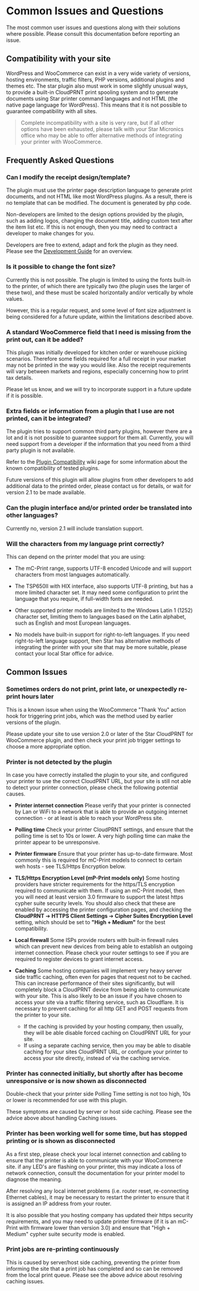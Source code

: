 # Common Issues and Questions

The most common user issues and questions along with their solutions where possible. Please consult this documentation before reporting an issue.

## Compatibility with your site

WordPress and WooCommerce can exist in a very wide variety of versions, hosting environments, traffic filters, PHP versions, additional plugins and themes etc. The star plugin also must work in some slightly unusual ways, to provide a built-in CloudPRNT print spooling system and to generate documents using Star printer command languages and not HTML (the native page language for WordPress). This means that it is not possible to guarantee compatibility with all sites.

> Complete incompatibility with a site is very rare, but if all other options have been exhausted, please talk with your Star Micronics office who may be able to offer alternative methods of integrating your printer with WooCommerce.

## Frequently Asked Questions

### Can I modify the receipt design/template?

The plugin must use the printer page description language to generate print documents, and not HTML like most WordPress plugins. As a result, there is no template that can be modified. The document is generated by php code.

Non-developers are limited to the design options provided by the plugin, such as adding logos, changing the document title, adding custom text after the item list etc. If this is not enough, then you may need to contract a developer to make changes for you.

Developers are free to extend, adapt and fork the plugin as they need. Please see the [Development Guide](development.md) for an overview.

### Is it possible to change the font size?

Currently this is not possible. The plugin is limited to using the fonts built-in to the printer, of which there are typically two (the plugin uses the larger of these two), and these must be scaled horizontally and/or vertically by whole values.

However, this is a regular request, and some level of font size adjustment is being considered for a future update, within the limitations described above.

### A standard WooCommerce field that I need is missing from the print out, can it be added?

This plugin was initially developed for kitchen order or warehouse picking scenarios. Therefore some fields required for a full receipt in your market may not be printed in the way you would like. Also the receipt requirements will vary between markets and regions, especially concerning how to print tax details.

Please let us know, and we will try to incorporate support in a future update if it is possible.

### Extra fields or information from a plugin that I use are not printed, can it be integrated?

The plugin tries to support common third party plugins, however there are a lot and it is not possible to guarantee support for them all. Currently, you will need support from a developer if the information that you need from a third party plugin is not available.

Refer to the [Plugin Compatibility](https://github.com/star-micronics/star-cloudprnt-for-woocommerce/wiki/Plugin-Compatibility) wiki page for some information about the known compatibility of tested plugins.

Future versions of this plugin will allow plugins from other developers to add additional data to the printed order, please contact us for details, or wait for version 2.1 to be made available.

### Can the plugin interface and/or printed order be translated into other languages?

Currently no, version 2.1 will include translation support.

### Will the characters from my language print correctly?

This can depend on the printer model that you are using:

- The mC-Print range, supports UTF-8 encoded Unicode and will support characters from most languages automatically.

- The TSP650II with HIX interface, also supports UTF-8 printing, but has a more limited character set. It may need some configuration to print the language that you require, if full-width fonts are needed.

- Other supported printer models are limited to the Windows Latin 1 (1252) character set, limiting them to languages based on the Latin alphabet, such as English and most European languages.

- No models have built-in support for right-to-left languages. If you need right-to-left language support, then Star has alternative methods of integrating the printer with your site that may be more suitable, please contact your local Star office for advice.

## Common Issues

### Sometimes orders do not print, print late, or unexpectedly re-print hours later

This is a known issue when using the WooCommerce "Thank You" action hook for triggering print jobs, which was the method used by earlier versions of the plugin.

Please update your site to use version 2.0 or later of the Star CloudPRNT for WooCommerce plugin, and then check your print job trigger settings to choose a more appropriate option.

### Printer is not detected by the plugin

In case you have correctly installed the plugin to your site, and configured your printer to use the correct CloudPRNT URL, but your site is still not able to detect your printer connection, please check the following potential causes.

- **Printer internet connection**
Please verify that your printer is connected by Lan or WiFi to a network that is able to provide an outgoing internet connection - or at least is able to reach your WordPress site.

- **Polling time**
Check your printer CloudPRNT settings, and ensure that the polling time is set to 10s or lower. A very high polling time can make the printer appear to be unresponsive.

- **Printer firmware**
Ensure that your printer has up-to-date firmware. Most commonly this is required for mC-Print models to connect to certain weh hosts - see TLS/Https Encryption below.

- **TLS/Https Encryption Level (mP-Print models only)**
Some hosting providers have stricter requirements for the https/TLS encryption required to communicate with them.
If using an mC-Print model, then you will need at least version 3.0 firmware to support the latest https cypher suite security levels. You should also check that these are enabled by accessing the printer configuration pages, and checking the **CloudPRNT** ➔ **HTTPS Client Settings** ➔ **Cipher Suites Encryption Level** setting, which should be set to **"High + Medium"** for the best compatibility.

- **Local firewall**
Some ISPs provide routers with built-in firewall rules which can prevent new devices from being able to establish an outgoing internet connection. Please check your router settings to see if you are required to register devices to grant internet access.

- **Caching**
Some hosting companies will implement very heavy server side traffic caching, often even for pages that request not to be cached. This can increase performance of their sites significantly, but will completely block a CloudPRNT device from being able to communicate with your site.
This is also likely to be an issue if you have chosen to access your site via a traffic filtering service, such as Cloudflare.
It is necessary to prevent caching for all http GET and POST requests from the printer to your site.
  - If the caching is provided by your hosting company, then usually, they will be able disable forced caching on CloudPRNT URL for your site.
  - If using a separate caching service, then you may be able to disable caching for your sites CloudPRNT URL, or configure your printer to access your site directly, instead of via the caching service.

### Printer has connected initially, but shortly after has become unresponsive or is now shown as disconnected

Double-check that your printer side Polling Time setting is not too high, 10s or lower is recommended for use with this plugin.

These symptoms are caused by server or host side caching. Please see the advice above about handling Caching issues.

### Printer has been working well for some time, but has stopped printing or is shown as disconnected

As a first step, please check your local internet connection and cabling to ensure that the printer is able to communicate with your WooCommerce site. if any LED's are flashing on your printer, this may indicate a loss of network connection, consult the documentation for your printer model to diagnose the meaning.

After resolving any local internet problems (i.e. router reset, re-connecting Ethernet cables), it may be necessary to restart the printer to ensure that it is assigned an IP address from your router.

It is also possible that you hosting company has updated their https security requirements, and you may need to update printer firmware (if it is an mC-Print with firmware lower than version 3.0) and ensure that "High + Medium" cypher suite security mode is enabled.

### Print jobs are re-printing continuously

This is caused by server/host side caching, preventing the printer from informing the site that a print job has completed and so can be removed from the local print queue. Please see the above advice about resolving caching issues.
